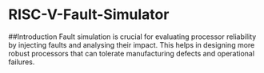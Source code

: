 # RISC-V-Fault-Simulator
##Introduction
Fault simulation is crucial for evaluating processor reliability by injecting faults and analysing their impact. This helps in designing more robust processors that can tolerate manufacturing defects and operational failures.​
